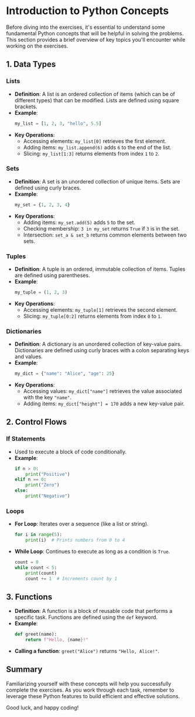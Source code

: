 # Introduction to Python Concepts

Before diving into the exercises, it's essential to understand some fundamental Python concepts that will be helpful in solving the problems. This section provides a brief overview of key topics you'll encounter while working on the exercises.

## 1. Data Types

### Lists

- **Definition**: A list is an ordered collection of items (which can be of different types) that can be modified. Lists are defined using square brackets.
- **Example**:
  ```python
  my_list = [1, 2, 3, "hello", 5.5]
  ```
- **Key Operations**:
  - Accessing elements: `my_list[0]` retrieves the first element.
  - Adding items: `my_list.append(6)` adds `6` to the end of the list.
  - Slicing: `my_list[1:3]` returns elements from index `1` to `2`.

### Sets

- **Definition**: A set is an unordered collection of unique items. Sets are defined using curly braces.
- **Example**:
  ```python
  my_set = {1, 2, 3, 4}
  ```
- **Key Operations**:
  - Adding items: `my_set.add(5)` adds `5` to the set.
  - Checking membership: `3 in my_set` returns `True` if `3` is in the set.
  - Intersection: `set_a & set_b` returns common elements between two sets.

### Tuples

- **Definition**: A tuple is an ordered, immutable collection of items. Tuples are defined using parentheses.
- **Example**:
  ```python
  my_tuple = (1, 2, 3)
  ```
- **Key Operations**:
  - Accessing elements: `my_tuple[1]` retrieves the second element.
  - Slicing: `my_tuple[0:2]` returns elements from index `0` to `1`.

### Dictionaries

- **Definition**: A dictionary is an unordered collection of key-value pairs. Dictionaries are defined using curly braces with a colon separating keys and values.
- **Example**:
  ```python
  my_dict = {"name": "Alice", "age": 25}
  ```
- **Key Operations**:
  - Accessing values: `my_dict["name"]` retrieves the value associated with the key `"name"`.
  - Adding items: `my_dict["height"] = 170` adds a new key-value pair.

## 2. Control Flows

### If Statements

- Used to execute a block of code conditionally.
- **Example**:
  ```python
  if n > 0:
      print("Positive")
  elif n == 0:
      print("Zero")
  else:
      print("Negative")
  ```

### Loops

- **For Loop**: Iterates over a sequence (like a list or string).

  ```python
  for i in range(5):
      print(i)  # Prints numbers from 0 to 4
  ```

- **While Loop**: Continues to execute as long as a condition is `True`.
  ```python
  count = 0
  while count < 5:
      print(count)
      count += 1  # Increments count by 1
  ```

## 3. Functions

- **Definition**: A function is a block of reusable code that performs a specific task. Functions are defined using the `def` keyword.
- **Example**:
  ```python
  def greet(name):
      return f"Hello, {name}!"
  ```
- **Calling a function**: `greet("Alice")` returns `"Hello, Alice!"`.

## Summary

Familiarizing yourself with these concepts will help you successfully complete the exercises. As you work through each task, remember to leverage these Python features to build efficient and effective solutions.

Good luck, and happy coding!
